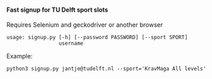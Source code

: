 #### Fast signup for TU Delft sport slots

Requires Selenium and geckodriver or another browser

```
usage: signup.py [-h] [--password PASSWORD] [--sport SPORT]                                                                                        
                 username
```

Example:
```
python3 signup.py jantje@tudelft.nl --sport='KravMaga All levels'
```